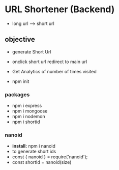 # URL Shortener (Backend)
- long url --> short url


## objective
- generate Short Url 
- onclick short url redirect to main url
- Get Analytics of number of times visited







- npm init
### packages
- npm i express  
- npm i mongoose   <!-- database connectivity -->
- npm i nodemon    <!-- auto re render when changes occur -->
- npm i shortid     <!-- to generate short ids -->



### nanoid
- **install:** npm i nanoid 
- to generate short ids
- const { nanoid } = require('nanoid');     <!-- requiring as object -->
- const shortId = nanoid(size)                  <!-- here u can keep size=8 -->